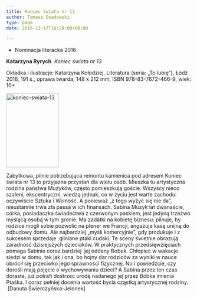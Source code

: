 ```yaml
---
title: Koniec świata nr 13
author: Tomasz Osadowski
type: page
date: 2016-12-17T16:28:00+00:00

---
```

  * Nominacja literacka 2016

**Katarzyna Ryrych**  _Koniec świata nr 13_

Okładka i ilustracje: Katarzyna Kołodziej, Literatura (seria: „To lubię”), Łódź 2016, 191 s., oprawa twarda, 148 x 212 mm, ISBN 978-83-7672-466-9, wiek: 10+

<img class="alignnone size-medium wp-image-3835" src="http://www.ibby.pl/wp-content/uploads/2016/12/Koniec-swiata-13-143x200.jpg" alt="koniec-swiata-13" width="143" height="200" srcset="http://www.ibby.pl/wp-content/uploads/2016/12/Koniec-swiata-13-143x200.jpg 143w, http://www.ibby.pl/wp-content/uploads/2016/12/Koniec-swiata-13-71x100.jpg 71w, http://www.ibby.pl/wp-content/uploads/2016/12/Koniec-swiata-13.jpg 178w" sizes="(max-width: 143px) 100vw, 143px" />

Zabytkowa, pilnie potrzebująca remontu kamienica pod adresem Koniec świata nr 13 to przyjazna przystań dla wielu osób. Mieszka tu artystyczna rodzina państwa Muzyków, często pomieszkują goście. Wszyscy nieco szaleni, ekscentryczni, wiedzą jednak, co w życiu jest warte zachodu: oczywiście Sztuka i Wolność. A ponieważ „z tego wyżyć się nie da”, nieustannie trwa zła passa w ich finansach. Sabina Muzyk lat dwanaście, córka, posiadaczka świadectwa z czerwonym paskiem, jest jedyną trzeźwo myślącą osobą w tym gronie. Ma zadatki na kobietę biznesu: pilnuje, by rodzice mogli sobie pozwolić na plener we Francji, angażuje kasę unijną do odbudowy domu. Ale najbardziej „myśli komercyjnie”, gdy produkuje i z sukcesem sprzedaje  gliniane ptaki cudaki. Te sceny świetnie obrazują zaradność dzisiejszych dzieciaków. W praktycznych przedsięwzięciach pomaga Sabinie coraz bardziej  jej oddany Bobek. Chłopiec w wakacje siedzi w domu, tak jak i ona, bo hojny dar rodziców za wyniki w nauce obrócił się przeciwko jego sprawności fizycznej. No i powiedzcie, czy dorośli mają pojęcie o wychowywaniu dzieci? A Sabina przez ten czas dorasta, już potrafi dostrzec urodę nadanego jej przez Bobka imienia Ptaśka. I coraz pełniej docenia wartość bycia cząstką artystycznej rodziny.  [Danuta Świerczyńska-Jelonek]